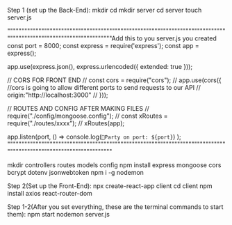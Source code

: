 Step 1 (set up the Back-End):
mkdir <project>
cd <project>
mkdir server
cd server
touch server.js

""""""""""""""""""""""""""""""""""""""""""""""""""""""""""""""""""""""""""""""""""""""""""""""""""""""""""""""""""Add this to you server.js you created
const port = 8000;
const express = require('express');
const app = express();

app.use(express.json(), express.urlencoded({ extended: true }));

// CORS FOR FRONT END 
// const cors = require("cors");
// app.use(cors({ //cors is going to allow different ports to send requests to our API
//     origin:"http://localhost:3000" 
// }));

// ROUTES AND CONFIG AFTER MAKING FILES
// require("./config/mongoose.config");
// const xRoutes = require("./routes/xxxx");
// xRoutes(app);

app.listen(port, () => console.log(`🎉Party on port: ${port}`) );
""""""""""""""""""""""""""""""""""""""""""""""""""""""""""""""""""""""""""""""""""""""""""""""""""""""""""""""""""

mkdir controllers routes models config
npm install express mongoose cors bcrypt dotenv jsonwebtoken
npm i -g nodemon


Step 2(Set up the Front-End):
npx create-react-app client
cd client
npm install axios react-router-dom


Step 1-2(After you set everything, these are the terminal commands to start them):
npm start
nodemon server.js








